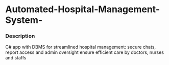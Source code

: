 # Automated-Hospital-Management-System-

### Description
C# app with DBMS for streamlined hospital management: secure chats, report access and admin oversight ensure efficient care by doctors, nurses and staffs
